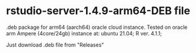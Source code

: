 # rstudio-server-1.4.9-arm64-DEB file
.deb package for arm64 (aarch64) oracle cloud instance.
Tested on oracle arm Ampere (4core/24gb) instance at: ubuntu 21.04;  R ver. 4.1.1; 

Just download .deb file from "Releases"

